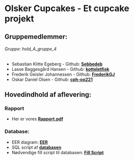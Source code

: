 # Olsker Cupcakes - Et cupcake projekt

## Gruppemedlemmer: 
###### Gruppe: _hold_A_gruppe_4_
* Sebastian Klitte Egeberg - Github: **[Sebbedeb](https://github.com/Sebbedeb)**
* Lasse Baggesgård Hansen - Github: **[kotteletfisk](https://github.com/kotteletfisk)**
* Frederik Geisler Johannessen - Github: **[FrederikGJ](https://github.com/FrederikGJ)**
* Oskar Daniel Olsen - Github: **[cph-oo221](https://github.com/cph-oo221)**

## Hovedindhold af aflevering:

### Rapport
* Her er vores **[Rapport.pdf](documentation/Olsker%20Cupcakes%20-%20et%20cupcake%20projekt.pdf)**

### Database:
* EER diagram: **[EER](src/main/resources/EER.png)**
* SQL script af **[databasen](src/main/resources/Database.sql)** 
* Nødvendige fill script til databasen: **[Fill Script](src/main/resources/fillScript.sql)**

